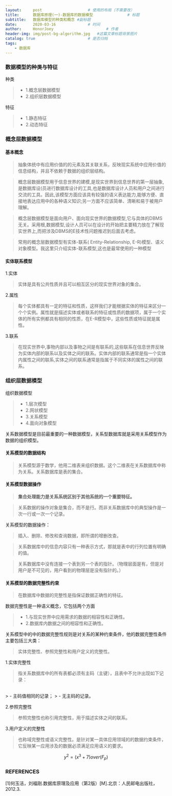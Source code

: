 ```yaml
---
layout:     post   				    # 使用的布局（不需要改）
title:      数据库原理(一)-数据库的数据模型				# 标题 
subtitle:   数据库模型的种类和概念 #副标题
date:       2020-03-16 				# 时间
author:     HonorJoey 						# 作者
header-img: img/post-bg-algorithm.jpg 	#这篇文章标题背景图片
catalog: true 						# 是否归档
tags:
    - 数据库
---
```


### 数据模型的种类与特征
种类
> - 1.概念层数据模型
> - 2.组织层数据模型

特征
> - 1.静态特征
> - 2.动态特征


### 概念层数据模型
#### 基本概念
> 抽象体统中有应用价值的的元素及其关联关系，反映现实系统中应用价值的信息结构，并且不依赖于数据的组织层结构。

> 概念层数据模型用于信息世界的建模,是现实世界到信息世界的第一层抽象,是数据库设(员进行数据库设计的工具,也是数据库设计人员和用户之间进行交流的工具。因此,该模型方面应该具有较强的语义表达能力,能够方便、直接地表达应用中的各种语义知识;另一方面不应该简单、清晰和易于被用户理解。


> 概念层数据模型是面向用户、面向现实世界的数据模型,它与具体的DBMS无关。采用根,数据模型,设计人员可以在设计的开始把主要精力放在了解现实世界上,而把涉及DBMS的E技术性问题推迟到后面去考虑。

> 常用的概念层数据模型有实体-联系( Entity-Relationship, E-R)模型、语义对象模型。我这里只介绍实体-联系模型,这也是最常使用的一种模型

#### 实体联系模型
1.实体
> 实体是具有公共性质并且可以相互区分的现实世界对象的集合。

2.属性
> 每个实体都具有一定的特征和性质，这样我们才能根据实体的特征来区分一个个实例。属性就是描述实体或者联系的特征或性质的数据项，属于一个实体的所有实例都具有相同的性质，在E-R模型中，这些性质或特征就是属性。

3.联系
> 在现实世界中,事物内部以及事物之间是有联系的,这些联系在信息世界反映为实体内部的联系以及实体之间的联系。实体内部的联系通常是指一个实体内属性之间的联系,实体之间的联系通常是指属于不同实体的属性之间的联系。

### 组织层数据模型
组织数据模型
> - 1.层次模型
> - 2.网状模型
> - 3.关系模型
> - 4.面向对象模型

关系数据模型是目前最重要的一种数据模型，关系型数据库就是采用关系模型作为数据的组织模型。

#### 关系模型的数据结构
> 关系模型源于数学，他用二维表来组织数据。这个二维表在关系数据库中称为关系。关系数据库是表的集合。

#### 关系模型数据操作
> **集合处理能力是关系系统区别于其他系统的一个重要特征。**

> 关系数据的操作对象是集合，而不是行。而非关系数据库中的典型操作是一次一行或一次一个记录。

关系模型的数据操作：
> 插入、删除、修改和查询数据，即所谓的增删改查。

> 关系数据库中的信息内容只有一种表示方式，那就是表中的行列位置有明确的值。

> 关系数据库中没有连接一个表到另一个表的指针。（物理层面是有，但是对用户是不可见的，用户看到的物理层是没有指针的。）

#### 关系模型的数据完整性约束
> 在数据库中数据的完整性是指保证数据正确性的特征。

数据完整性是一种语义概念，它包括两个方面
> - 1.与现实世界中应用需求的数据的相容性和正确性。
> - 2.数据库内数据之间的相容性和正确性。

关系模型中的中的数据完整性规则是对关系的某种约束条件，他的数据完整性条件主要包括三大类：
> 实体完整性、参照完整性和用户定义的完整性。

1.实体完整性
> 指关系数据库中的所有表都必须有主码（主键），且表中不允许出现如下记录：
<br>
> - 主码值相同的记录；
> - 无主码的记录。

2.参照完整性
> 参照完整性也称引用完整性，用于描述实体之间的联系。

3.用户定义的完整性
> 也称域完整性或语义完整性。是针对某一具体应用领域的的数据约束条件，它反映某一应用涉及的数据必须满足应用语义的要求。


```math
y^2 = (x^3 + 7)over(F_p)
```


### REFERENCES
[1]何玉洁，刘福刚.数据库原理及应用（第2版）[M].北京：人民邮电出版社，2012.3.


